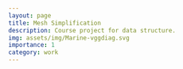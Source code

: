 ```yaml
---
layout: page
title: Mesh Simplification
description: Course project for data structure.
img: assets/img/Marine-vggdiag.svg
importance: 1
category: work
---
```

